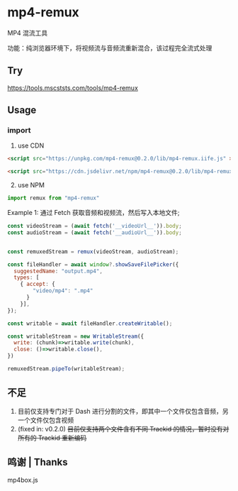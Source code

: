 # mp4-remux

MP4 混流工具

功能：纯浏览器环境下，将视频流与音频流重新混合，该过程完全流式处理


## Try

https://tools.mscststs.com/tools/mp4-remux

## Usage

### import

1. use CDN
```html
<script src="https://unpkg.com/mp4-remux@0.2.0/lib/mp4-remux.iife.js" ></script>
```
```html
<script src="https://cdn.jsdelivr.net/npm/mp4-remux@0.2.0/lib/mp4-remux.iife.js" ></script>
```

2. use NPM
```js
import remux from "mp4-remux"
```


Example 1: 通过 Fetch 获取音频和视频流，然后写入本地文件;

```js
const videoStream = (await fetch('__videoUrl__')).body;
const audioStream = (await fetch('__audioUrl__')).body;


const remuxedStream = remux(videoStream, audioStream);

const fileHandler = await window?.showSaveFilePicker({
  suggestedName: "output.mp4",
  types: [
    { accept: {
        "video/mp4": ".mp4"
      }
    }],
});

const writable = await fileHandler.createWritable();

const writableStream = new WritableStream({
  write: (chunk)=>writable.write(chunk),
  close: ()=>writable.close(),
})

remuxedStream.pipeTo(writableStream);
```


## 不足

1. 目前仅支持专门对于 Dash 进行分割的文件，即其中一个文件仅包含音频，另一个文件仅包含视频
2. (fixed in: v0.2.0) ~~目前仅支持两个文件含有不同 Trackid 的情况，暂时没有对所有的 Trackid 重新编码~~ 


## 鸣谢 | Thanks

mp4box.js
